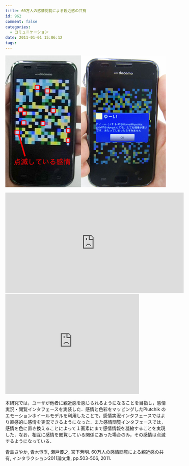 ```yaml
---
title: 60万人の感情閲覧による親近感の共有
id: 962
comment: false
categories:
  - コミュニケーション
date: 2011-01-01 15:06:12
tags:
---
```


[![60etsuran](/wp-content/uploads/2010/02/60etsuran.jpg)](/wp-content/uploads/2010/02/60etsuran.jpg)

<iframe width="560" height="315" src="https://www.youtube.com/embed/3gjDlQbyOdA" frameborder="0" allowfullscreen></iframe>
<iframe width="420" height="315" src="https://www.youtube.com/embed/87tPfNZQsNE" frameborder="0" allowfullscreen></iframe>


本研究では，ユーザが他者に親近感を感じられるようになることを目指し，感情実況・閲覧インタフェースを実装した．感情と色彩をマッピングしたPlutchik のエモーションホイールモデルを利用したことで，感情実況インタフェースではより直感的に感情を実況できるようになった．また感情閲覧インタフェースでは，感情を色に置き換えることによって１画素にまで感情情報を凝縮することを実現した．なお，相互に感情を閲覧している関係にあった場合のみ，その感情は点滅するようになっている．

青島さやか, 青木惇季, 瀬戸優之, 宮下芳明. 60万人の感情閲覧による親近感の共有, インタラクション2011論文集, pp.503-506, 2011.

